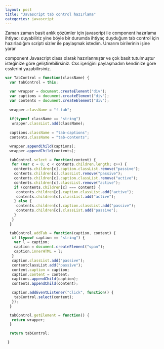 ```yaml
---
layout: post
title: "Javascript tab control hazırlama"
categories: javascript
---
```

Zaman zaman basit anlık çözümler için javascript ile component hazırlama ihtiyacı duyabiliriz yine böyle bir durumda ihtiyaç duyduğum tab control için hazırladığım scripti sizler ile paylaşmak istedim. Umarım birilerinin işine yarar

component Javascript class olarak hazırlanmıştır ve çok basit tutulmuştur isteğinize göre geliştirebilirsiniz. Css içeriğini paylaşmadım kendinize göre csslerini yazabilirsiniz.

```javascript
var TabControl = function(className) {
  var tabControl = this;

  var wrapper = document.createElement("div");
  var captions = document.createElement("div");
  var contents = document.createElement("div");
  
  wrapper.className = "f-tab";
  
  if(typeof className == "string")
   wrapper.classList.add(className);
  
  captions.className = "tab-captions";
  contents.className = "tab-contents";

  wrapper.appendChild(captions);
  wrapper.appendChild(contents);

  tabControl.select = function(content) {
   for (var c = 0; c < contents.children.length; c++) {
    contents.children[c].caption.classList.remove("passive");
    contents.children[c].classList.remove("passive");
    contents.children[c].caption.classList.remove("active");
    contents.children[c].classList.remove("active");
    if (contents.children[c] === content) {
     contents.children[c].caption.classList.add("active");
     contents.children[c].classList.add("active");
    } else {
     contents.children[c].caption.classList.add("passive");
     contents.children[c].classList.add("passive");
    }
   }
  }

  tabControl.addTab = function(caption, content) {
   if (typeof caption == "string") {
    var l = caption;
    caption = document.createElement("span");
    caption.innerHTML = l;
   }
   caption.classList.add("passive");
   contentclassList.add("passive");
   content.caption = caption;
   caption.content = content;
   captions.appendChild(caption);
   contents.appendChild(content);

   caption.addEventListener("click", function() {
    tabControl.select(content);
   });
  }

  tabControl.getElement = function() {
   return wrapper;
  }

  return tabControl;

 }
```